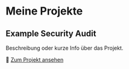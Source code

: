 # Meine Projekte

## Example Security Audit

Beschreibung oder kurze Info über das Projekt.

🔗 [Zum Projekt ansehen](projects/Example%20Security%20Audit/)
